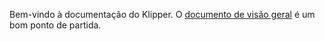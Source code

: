 Bem-vindo à documentação do Klipper. O [documento de visão geral](Overview.md) é um bom ponto de partida.
